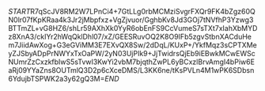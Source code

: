 $START$R7qScJV8RM2W7LPnCi4+7GtLLg0rbMCMziSvgrFXQr9FK4bZgz60QN0lr07fKpKRaa4k3Jr2jMbpfxz+VgZjvuor/GghbKv8Jd3GOj7tNVfhP3Yzwg3BTTmZL+vG8HZ6/shLr59AXhXk0YyR6obEnFS9CcVumeS7sTXt7xIahXbMYDz8XnA3/ckIYr2hWqQklDhl07/xZ/GEESRuvOQ2K8O9IFb5zgvStbnXACduHem7JiidAwXog+G3eGViMM3E7EXvQX8Sw/2dDqL/KUxP+/YkfMqz3sCPTXMeyZJSbyADpPrNWYxTxOaPW/2yN03UjPIk9+JjTwidrsQjEb9iEBwkMCwEWScNUmrZzCxzkfbIwS5sTvwI3KwYi2vbM7bjqthZwPL6yBCxzlBrvAmgI4bPiw6EaRj09YYaZns8OUTmlQ3D2p6cXceDMS/L3KK6ne/tKsPVLn4M1wPK6SDbsn6YdujbTSPWK2a3y62gQ3M=$END$